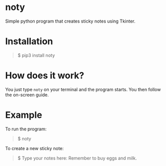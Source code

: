 # noty

Simple python program that creates sticky notes using Tkinter.


# Installation

> $ pip3 install noty


# How does it work?

You just type `noty` on your terminal and the program starts. You then follow the on-screen guide.

# Example

To run the program:
> $ noty

To create a new sticky note:
> $ Type your notes here: Remember to buy eggs and milk.



